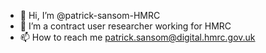 - 👋 Hi, I’m @patrick-sansom-HMRC
- 👀 I’m a contract user researcher working for HMRC
- 📫 How to reach me patrick.sansom@digital.hmrc.gov.uk

<!---
patrick-sansom-HMRC/patrick-sansom-HMRC is a ✨ special ✨ repository because its `README.md` (this file) appears on your GitHub profile.
You can click the Preview link to take a look at your changes.
--->
